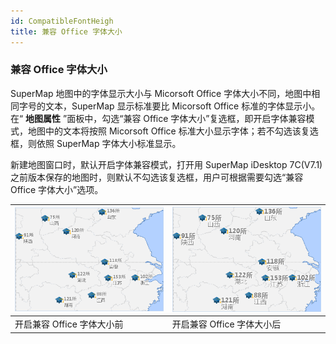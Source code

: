 ```yaml
---
id: CompatibleFontHeigh
title: 兼容 Office 字体大小
---
```

### 兼容 Office 字体大小

SuperMap 地图中的字体显示大小与 Micorsoft Office 字体大小不同，地图中相同字号的文本，SuperMap 显示标准要比
Micorsoft Office 标准的字体显示小。在“ **地图属性** ”面板中，勾选“兼容 Office
字体大小”复选框，即开启字体兼容模式，地图中的文本将按照 Micorsoft Office 标准大小显示字体；若不勾选该复选框，则依照 SuperMap
字体大小标准显示。

新建地图窗口时，默认开启字体兼容模式，打开用 SuperMap iDesktop 7C(V7.1)
之前版本保存的地图时，则默认不勾选该复选框，用户可根据需要勾选“兼容 Office 字体大小”选项。

![](img/CompatibleFontHeigh1.png) | ![](img/CompatibleFontHeigh2.png)  
---|---  
开启兼容 Office 字体大小前 | 开启兼容 Office 字体大小后  
  
